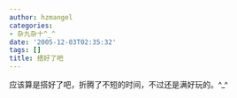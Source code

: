 ```yaml
---
author: hzmangel
categories:
- 杂九杂十^_^
date: '2005-12-03T02:35:32'
tags: []
title: 搭好了吧
---
```

应该算是搭好了吧，折腾了不短的时间，不过还是满好玩的。^_^